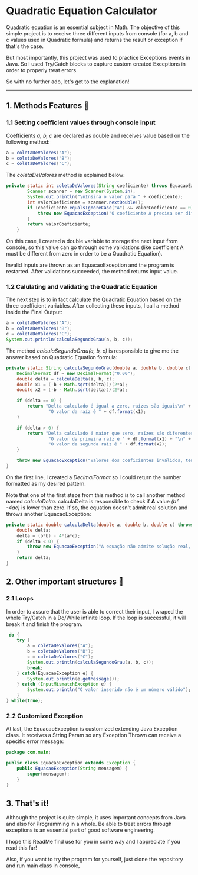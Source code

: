 # Quadratic Equation Calculator

Quadratic equation is an essential subject in Math. The objective of this simple project is to receive three different inputs from console (for a, b and c values used in Quadratic formula) and returns the result or exception if that's the case.

But most importantly, this project was used to practice Exceptions events in Java. So I used Try/Catch blocks to capture custom created Exceptions in order to properly treat errors.

So with no further ado, let's get to the explanation!

--------

## 1. Methods Features 🎁

### 1.1 Setting coefficient values through console input
Coefficients _a, b, c_ are declared as double and receives value based on the following method:

```Java
a = coletaDeValores("A");
b = coletaDeValores("B");
c = coletaDeValores("C");
```

The _coletaDeValores_ method is explained below:

```Java
private static int coletaDeValores(String coeficiente) throws EquacaoException {
        Scanner scanner = new Scanner(System.in);
        System.out.println("\nInsira o valor para " + coeficiente);
        int valorCoeficiente = scanner.nextDouble();
        if (coeficiente.equalsIgnoreCase("A") && valorCoeficiente == 0) {
            throw new EquacaoException("O coeficiente A precisa ser diferente de zero");
        }
        return valorCoeficiente;
    }
```

On this case, I created a double variable to storage the next input from console, so this value can go through some validations (like coefficient A must be different from zero in order to be a Quadratic Equation).

Invalid inputs are thrown as an EquacaoException and the program is restarted. After validations succeeded, the method returns input value.

### 1.2 Calulating and validating the Quadratic Equation
The next step is to in fact calculate the Quadratic Equation based on the three coefficient variables. After collecting these inputs, I call a method inside the Final Output:

```Java
a = coletaDeValores("A");
b = coletaDeValores("B");
c = coletaDeValores("C");
System.out.println(calculaSegundoGrau(a, b, c));
```

The method _calculaSegundoGrau(a, b, c)_ is responsible to give me the answer based on Quadratic Equation formula:

```Java
private static String calculaSegundoGrau(double a, double b, double c) throws EquacaoException {
    DecimalFormat df = new DecimalFormat("0.00");
    double delta = calculaDelta(a, b, c);
    double x1 = (-b + Math.sqrt(delta))/(2*a);
    double x2 = (-b - Math.sqrt(delta))/(2*a);

    if (delta == 0) {
        return "Delta calculado é igual a zero, raízes são iguais\n" +
                "O valor da raíz é " + df.format(x1);
    }

    if (delta > 0) {
        return "Delta calculado é maior que zero, raízes são diferentes\n" +
                "O valor da primeira raíz é " + df.format(x1) + "\n" +
                "O valor da segunda raíz é " + df.format(x2);
    }

    throw new EquacaoException("Valores dos coeficientes inválidos, tente novamente");
}
```

On the first line, I created a _DecimalFormat_ so I could return the number formatted as my desired pattern.

Note that one of the first steps from this method is to call another method named _calculaDelta_. calculaDelta is responsible to check if __Δ__ value _(b² -4ac)_ is lower than zero. If so, the equation doesn't admit real solution and throws another EquacaoException:

```Java
private static double calculaDelta(double a, double b, double c) throws EquacaoException {
    double delta;
    delta = (b*b) - 4*(a*c);
    if (delta < 0) {
        throw new EquacaoException("A equação não admite solução real, já que o delta é negativo");
    }
    return delta;
}
```

## 2. Other important structures 🧩

### 2.1 Loops
In order to assure that the user is able to correct their input, I wraped the whole Try/Catch in a Do/While infinite loop. If the loop is successful, it will break it and finish the program.

```Java
 do {
    try {
        a = coletaDeValores("A");
        b = coletaDeValores("B");
        c = coletaDeValores("C");
        System.out.println(calculaSegundoGrau(a, b, c));
        break;
    } catch(EquacaoException e) {
        System.out.println(e.getMessage());
    } catch (InputMismatchException e) {
        System.out.println("O valor inserido não é um número válido");
    }
} while(true);
```

### 2.2 Customized Exception
At last, the EquacaoException is customized extending Java Exception class. It receives a String Param so any Exception Thrown can receive a specific error message:

```Java
package com.main;

public class EquacaoException extends Exception {
    public EquacaoException(String mensagem) {
        super(mensagem);
    }
}
```

## 3. That's it!
Although the project is quite simple, it uses important concepts from Java and also for Programming in a whole. Be able to treat errors through exceptions is an essential part of good software engineering.

I hope this ReadMe find use for you in some way and I appreciate if you read this far!

Also, if you want to try the program for yourself, just clone the repository and run main class in console,
